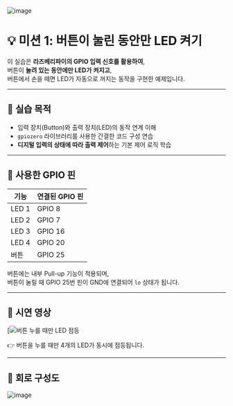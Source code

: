 ![image](https://github.com/user-attachments/assets/09bf4fa6-fb7c-45be-9489-1dc8deaf6e7a)

# 💡 미션 1: 버튼이 눌린 동안만 LED 켜기

이 실습은 **라즈베리파이의 GPIO 입력 신호를 활용하여**,  
버튼이 **눌려 있는 동안에만 LED가 켜지고**,  
버튼에서 손을 떼면 LED가 자동으로 꺼지는 동작을 구현한 예제입니다.

---

## 🎯 실습 목적

- 입력 장치(Button)와 출력 장치(LED)의 동작 연계 이해
- `gpiozero` 라이브러리를 사용한 간결한 코드 구성 연습
- **디지털 입력의 상태에 따라 출력 제어**하는 기본 제어 로직 학습

---

## 🔌 사용한 GPIO 핀

| 기능   | 연결된 GPIO 핀 |
|--------|----------------|
| LED 1  | GPIO 8         |
| LED 2  | GPIO 7         |
| LED 3  | GPIO 16        |
| LED 4  | GPIO 20        |
| 버튼   | GPIO 25        |

버튼에는 내부 Pull-up 기능이 적용되며,  
버튼이 눌릴 때 GPIO 25번 핀이 GND에 연결되어 `lo` 상태가 됩니다.

---

## 🎥 시연 영상

[![버튼 누를 때만 LED 점등](https://youtu.be/TNbJCfQXWqI?si=pzP8ZwS4gV-ggv8A)

👉 버튼을 누를 때만 4개의 LED가 동시에 점등됩니다.

---

## 🧩 회로 구성도

![image](https://github.com/user-attachments/assets/a62b4821-4004-4e4d-b096-870f52509ff1)


